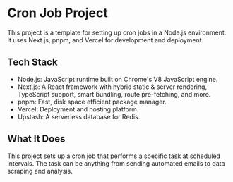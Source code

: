 # Cron Job Project

This project is a template for setting up cron jobs in a Node.js environment. It uses Next.js, pnpm, and Vercel for development and deployment.

## Tech Stack

- Node.js: JavaScript runtime built on Chrome's V8 JavaScript engine.
- Next.js: A React framework with hybrid static & server rendering, TypeScript support, smart bundling, route pre-fetching, and more.
- pnpm: Fast, disk space efficient package manager.
- Vercel: Deployment and hosting platform.
- Upstash: A serverless database for Redis.


## What It Does

This project sets up a cron job that performs a specific task at scheduled intervals. The task can be anything from sending automated emails to data scraping and analysis.
